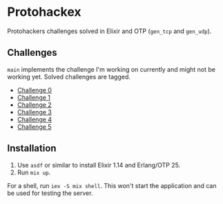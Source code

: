 # Protohackex

Protohackers challenges solved in Elixir and OTP (`gen_tcp` and `gen_udp`).

## Challenges

`main` implements the challenge I'm working on currently and might not be working yet.
Solved challenges are tagged.

* [Challenge 0](https://github.com/maartenJacobs/protohackex/tree/challenge-0)
* [Challenge 1](https://github.com/maartenJacobs/protohackex/tree/challenge-1)
* [Challenge 2](https://github.com/maartenJacobs/protohackex/tree/challenge-2)
* [Challenge 3](https://github.com/maartenJacobs/protohackex/tree/challenge-3)
* [Challenge 4](https://github.com/maartenJacobs/protohackex/tree/challenge-4)
* [Challenge 5](https://github.com/maartenJacobs/protohackex/tree/challenge-5)

## Installation

1. Use `asdf` or similar to install Elixir 1.14 and Erlang/OTP 25.
2. Run `mix up`.

For a shell, run `iex -S mix shell`. This won't start the application and can be used for testing the server.
